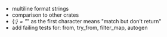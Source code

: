 - multiline format strings
- comparison to other crates
- {:*} = "*" as the first character means "match but don't return"
- add failing tests for: from, try_from, filter_map, autogen

